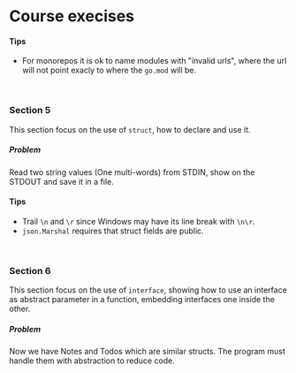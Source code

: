 # Course execises

#### Tips

- For monorepos it is ok to name modules with "invalid urls", where the url will not point exacly to where the `go.mod` will be.

</br>

### Section 5

This section focus on the use of `struct`, how to declare and use it.

##### Problem

Read two string values (One multi-words) from STDIN, show on the STDOUT and save it in a file.

#### Tips

- Trail `\n` and `\r` since Windows may have its line break with `\n\r`.
- `json.Marshal` requires that struct fields are public.

</br>

### Section 6

This section focus on the use of `interface`, showing how to use an interface as abstract parameter in a function, embedding interfaces one inside the other.

##### Problem

Now we have Notes and Todos which are similar structs. The program must handle them with abstraction to reduce code.
